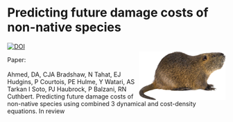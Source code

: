 # Predicting future damage costs of non-native species
<a href="https://doi.org/10.5281/zenodo.15255502"><img src="https://zenodo.org/badge/DOI/10.5281/zenodo.15255502.svg" alt="DOI"></a>
<img align="right" src="www/nutria.png" width="200" style="margin-top: 20px">

Paper: <br>
<br>
Ahmed, DA, CJA Bradshaw, N Tahat, EJ Hudgins, P Courtois, PE Hulme, Y Watari, AS Tarkan I Soto, PJ Haubrock, P Balzani, RN Cuthbert. Predicting future damage costs of non-native species using combined 3 dynamical and cost-density equations. In review
